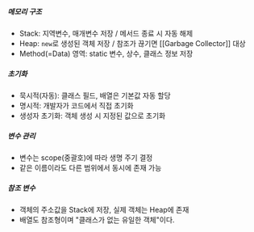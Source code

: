 ##### 메모리 구조
- Stack: 지역변수, 매개변수 저장 / 메서드 종료 시 자동 해제
- Heap: `new`로 생성된 객체 저장 / 참조가 끊기면 [[Garbage Collector]] 대상
- Method(=Data) 영역: static 변수, 상수, 클래스 정보 저장

##### 초기화
- 묵시적(자동): 클래스 필드, 배열은 기본값 자동 할당
- 명시적: 개발자가 코드에서 직접 초기화
- 생성자 초기화: 객체 생성 시 지정된 값으로 초기화

##### 변수 관리
- 변수는 scope(중괄호)에 따라 생명 주기 결정
- 같은 이름이라도 다른 범위에서 동시에 존재 가능

##### 참조 변수
- 객체의 주소값을 Stack에 저장, 실제 객체는 Heap에 존재
- 배열도 참조형이며 "클래스가 없는 유일한 객체"이다.


